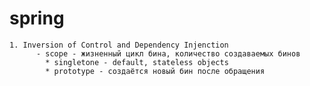 # spring 

    1. Inversion of Control and Dependency Injenction
          - scope - жизненный цикл бина, количество создаваемых бинов
            * singletone - default, stateless objects
            * prototype - создаётся новый бин после обращения
